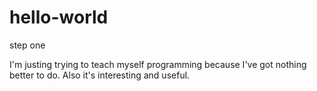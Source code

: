 # hello-world
step one

I'm justing trying to teach myself programming because I've got nothing better to do. Also it's interesting and useful.
